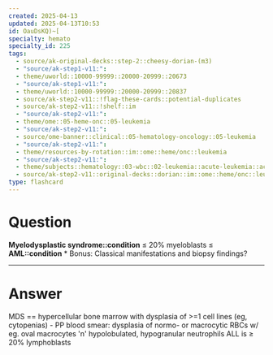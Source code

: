 ```yaml
---
created: 2025-04-13
updated: 2025-04-13T10:53
id: OauDsKQ)~[
specialty: hemato
specialty_id: 225
tags:
  - source/ak-original-decks::step-2::cheesy-dorian-(m3)
  - "source/ak-step1-v11:": 
  - theme/uworld::10000-99999::20000-20999::20673
  - "source/ak-step1-v11:": 
  - theme/uworld::10000-99999::20000-20999::20837
  - source/ak-step2-v11::!flag-these-cards::potential-duplicates
  - source/ak-step2-v11::!shelf::im
  - "source/ak-step2-v11:": 
  - theme/ome::05-heme-onc::05-leukemia
  - "source/ak-step2-v11:": 
  - source/ome-banner::clinical::05-hematology-oncology::05-leukemia
  - "source/ak-step2-v11:": 
  - theme/resources-by-rotation::im::ome::heme/onc::leukemia
  - "source/ak-step2-v11:": 
  - theme/subjects::hematology::03-wbc::02-leukemia::acute-leukemia::acute-myeloid-leukemia::myelodysplastic-syndrome
  - source/ak-step2-v11::original-decks::dorian::im::ome::heme/onc::leukemia"
type: flashcard
---
```


# Question
**Myelodysplastic syndrome::condition** ≤ 20% myeloblasts ≤ **AML::condition**   * Bonus: Classical manifestations and biopsy findings?

---

# Answer
MDS == hypercellular bone marrow with dysplasia of >=1 cell lines (eg, cytopenias)  - PP blood smear: dysplasia of normo- or macrocytic RBCs w/ eg. oval macrocytes 'n' hypolobulated, hypogranular neutrophils   ALL is ≥ 20% lymphoblasts
